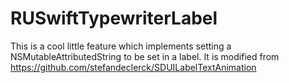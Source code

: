 # RUSwiftTypewriterLabel
This is a cool little feature which implements setting a NSMutableAttributedString to be set in a label. It is modified from https://github.com/stefandeclerck/SDUILabelTextAnimation
